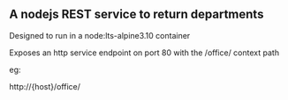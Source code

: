 ## A nodejs REST service to return departments 

Designed to run in a node:lts-alpine3.10 container

Exposes an http service endpoint on port 80 with the /office/ context path

eg:

http://{host}/office/
